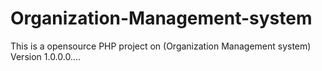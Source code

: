 # Organization-Management-system
This is a opensource PHP project on (Organization Management system) Version 1.0.0.0....

